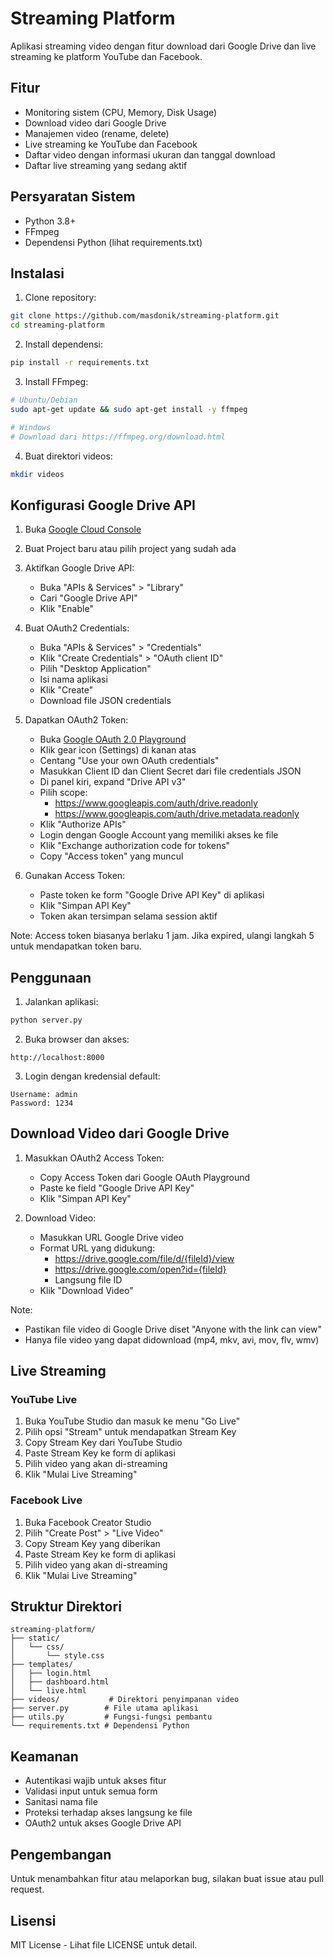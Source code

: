 # Streaming Platform

Aplikasi streaming video dengan fitur download dari Google Drive dan live streaming ke platform YouTube dan Facebook.

## Fitur

- Monitoring sistem (CPU, Memory, Disk Usage)
- Download video dari Google Drive
- Manajemen video (rename, delete)
- Live streaming ke YouTube dan Facebook
- Daftar video dengan informasi ukuran dan tanggal download
- Daftar live streaming yang sedang aktif

## Persyaratan Sistem

- Python 3.8+
- FFmpeg
- Dependensi Python (lihat requirements.txt)

## Instalasi

1. Clone repository:
```bash
git clone https://github.com/masdonik/streaming-platform.git
cd streaming-platform
```

2. Install dependensi:
```bash
pip install -r requirements.txt
```

3. Install FFmpeg:
```bash
# Ubuntu/Debian
sudo apt-get update && sudo apt-get install -y ffmpeg

# Windows
# Download dari https://ffmpeg.org/download.html
```

4. Buat direktori videos:
```bash
mkdir videos
```

## Konfigurasi Google Drive API

1. Buka [Google Cloud Console](https://console.cloud.google.com/)
2. Buat Project baru atau pilih project yang sudah ada
3. Aktifkan Google Drive API:
   - Buka "APIs & Services" > "Library"
   - Cari "Google Drive API"
   - Klik "Enable"

4. Buat OAuth2 Credentials:
   - Buka "APIs & Services" > "Credentials"
   - Klik "Create Credentials" > "OAuth client ID"
   - Pilih "Desktop Application"
   - Isi nama aplikasi
   - Klik "Create"
   - Download file JSON credentials

5. Dapatkan OAuth2 Token:
   - Buka [Google OAuth 2.0 Playground](https://developers.google.com/oauthplayground)
   - Klik gear icon (Settings) di kanan atas
   - Centang "Use your own OAuth credentials"
   - Masukkan Client ID dan Client Secret dari file credentials JSON
   - Di panel kiri, expand "Drive API v3"
   - Pilih scope:
     - https://www.googleapis.com/auth/drive.readonly
     - https://www.googleapis.com/auth/drive.metadata.readonly
   - Klik "Authorize APIs"
   - Login dengan Google Account yang memiliki akses ke file
   - Klik "Exchange authorization code for tokens"
   - Copy "Access token" yang muncul

6. Gunakan Access Token:
   - Paste token ke form "Google Drive API Key" di aplikasi
   - Klik "Simpan API Key"
   - Token akan tersimpan selama session aktif

Note: Access token biasanya berlaku 1 jam. Jika expired, ulangi langkah 5 untuk mendapatkan token baru.

## Penggunaan

1. Jalankan aplikasi:
```bash
python server.py
```

2. Buka browser dan akses:
```
http://localhost:8000
```

3. Login dengan kredensial default:
```
Username: admin
Password: 1234
```

## Download Video dari Google Drive

1. Masukkan OAuth2 Access Token:
   - Copy Access Token dari Google OAuth Playground
   - Paste ke field "Google Drive API Key"
   - Klik "Simpan API Key"

2. Download Video:
   - Masukkan URL Google Drive video
   - Format URL yang didukung:
     - https://drive.google.com/file/d/{fileId}/view
     - https://drive.google.com/open?id={fileId}
     - Langsung file ID
   - Klik "Download Video"

Note: 
- Pastikan file video di Google Drive diset "Anyone with the link can view"
- Hanya file video yang dapat didownload (mp4, mkv, avi, mov, flv, wmv)

## Live Streaming

### YouTube Live
1. Buka YouTube Studio dan masuk ke menu "Go Live"
2. Pilih opsi "Stream" untuk mendapatkan Stream Key
3. Copy Stream Key dari YouTube Studio
4. Paste Stream Key ke form di aplikasi
5. Pilih video yang akan di-streaming
6. Klik "Mulai Live Streaming"

### Facebook Live
1. Buka Facebook Creator Studio
2. Pilih "Create Post" > "Live Video"
3. Copy Stream Key yang diberikan
4. Paste Stream Key ke form di aplikasi
5. Pilih video yang akan di-streaming
6. Klik "Mulai Live Streaming"

## Struktur Direktori

```
streaming-platform/
├── static/
│   └── css/
│       └── style.css
├── templates/
│   ├── login.html
│   ├── dashboard.html
│   └── live.html
├── videos/           # Direktori penyimpanan video
├── server.py        # File utama aplikasi
├── utils.py         # Fungsi-fungsi pembantu
└── requirements.txt # Dependensi Python
```

## Keamanan

- Autentikasi wajib untuk akses fitur
- Validasi input untuk semua form
- Sanitasi nama file
- Proteksi terhadap akses langsung ke file
- OAuth2 untuk akses Google Drive API

## Pengembangan

Untuk menambahkan fitur atau melaporkan bug, silakan buat issue atau pull request.

## Lisensi

MIT License - Lihat file LICENSE untuk detail.
